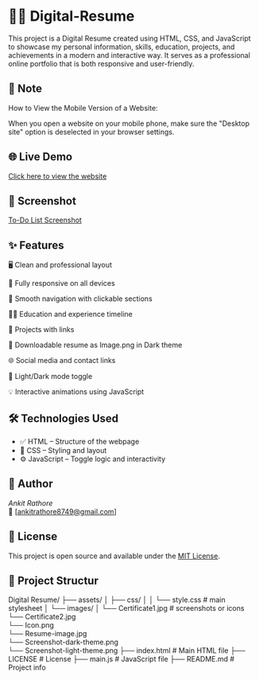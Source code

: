 # 🧑‍💼 Digital-Resume
This project is a Digital Resume created using HTML, CSS, and JavaScript to showcase my personal information, skills, education, projects, and achievements in a modern and interactive way. It serves as a professional online portfolio that is both responsive and user-friendly.

## 📝 Note
How to View the Mobile Version of a Website:

When you open a website on your mobile phone, make sure the "Desktop site" option is deselected in your browser settings.

## 🌐 Live Demo
[Click here to view the website]( https://ankitrathore8749.github.io/Digital-Resume/)

## 📸 Screenshot
[To-Do List Screenshot](assets/Images/screenshot-dark-theme.png)

## ✨ Features
🖥 Clean and professional layout

📱 Fully responsive on all devices

🧭 Smooth navigation with clickable sections

🧑‍🎓 Education and experience timeline 

📂 Projects with links

📄 Downloadable resume as Image.png in Dark theme

🌐 Social media and contact links

🌙 Light/Dark mode toggle

💡 Interactive animations using JavaScript

## 🛠 Technologies Used
- ✅ HTML – Structure of the webpage  
- 🎨 CSS – Styling and layout  
- ⚙ JavaScript – Toggle logic and interactivity

## 🙌 Author
*Ankit Rathore*  
📧 [ankitrathore8749@gmail.com] 

## 📌 License
This project is open source and available under the [MIT License](LICENSE).

## 📂 Project Structur
Digital Resume/
├── assets/
│   ├── css/
│   │   └── style.css                    # main stylesheet
│   └── images/
│       └── Certificate1.jpg             # screenshots or icons
        └── Certificate2.jpg        
        └── Icon.png   
        └── Resume-image.jpg        
        └── Screenshot-dark-theme.png        
        └── Screenshot-light-theme.png
├── index.html                           # Main HTML file
├── LICENSE                              # License
├── main.js                              # JavaScript file
├── README.md                            # Project info
